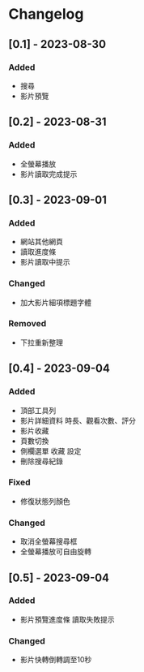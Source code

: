 # Changelog

## [0.1] - 2023-08-30

### Added

- 搜尋
- 影片預覽

## [0.2] - 2023-08-31

### Added

- 全螢幕播放
- 影片讀取完成提示

## [0.3] - 2023-09-01

### Added

- 網站其他網頁
- 讀取進度條
- 影片讀取中提示

### Changed

- 加大影片細項標題字體

### Removed

- 下拉重新整理

## [0.4] - 2023-09-04

### Added

- 頂部工具列
- 影片詳細資料 時長、觀看次數、評分
- 影片收藏
- 頁數切換
- 側欄選單 收藏 設定
- 刪除搜尋紀錄

### Fixed

- 修復狀態列顏色

### Changed

- 取消全螢幕搜尋框
- 全螢幕播放可自由旋轉

## [0.5] - 2023-09-04

### Added

- 影片預覽進度條 讀取失敗提示

### Changed

- 影片快轉倒轉調至10秒